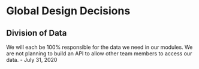 # Global Design Decisions

## Division of Data
We will each be 100% responsible for the data we need in our modules. We are not planning to build an API to allow other team members to access our data. - July 31, 2020